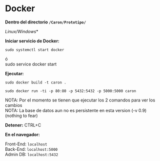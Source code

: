 # Docker

**Dentro del directorio `/Caron/Prototipo/`**

*Linux/Windows**

**Iniciar servicio de Docker:**

    sudo systemctl start docker  
  ó  
    sudo service docker start

**Ejecutar:**

    sudo docker build -t caron .

    sudo docker run -ti -p 80:80 -p 5432:5432 -p 5000:5000 caron

  NOTA: Por el momento se tienen que ejecutar los 2 comandos para ver los cambios  
  NOTA: La base de datos aun no es persistente en esta version (-v 0.9) (nothing to fear)

**Detener:** CTRL+C

**En el navegador:**

  Front-End:
    `localhost`  
  Back-End:
    `localhost:5000`  
  Admin DB:
    `localhost:5432`  
